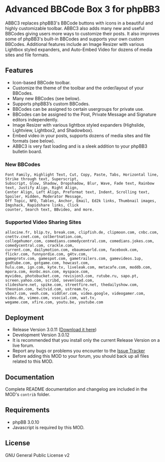 Advanced BBCode Box 3 for phpBB3
=================================

ABBC3 replaces phpBB3's BBCode buttons with icons in a beautiful and highly customizable toolbar. ABBC3 also adds many new and useful BBCodes giving users more ways to customize their posts. It also improves some of phpBB3's built-in BBCodes and supports your own custom BBCodes. Additional features include an Image Resizer with various Lightbox styled expanders, and Auto-Embed Video for dozens of media sites and file formats.


Features
--------

* Icon-based BBCode toolbar.
* Customize the theme of the toolbar and the order/layout of your BBCodes.
* Many new BBCodes (see below).
* Supports phpBB3’s custom BBCodes.
* BBCodes can be assigned to certain usergroups for private use.
* BBCodes can be assigned to the Post, Private Message and Signature editors independently.
* Image Resizer with various lightbox styled expanders (Highslide, Lightview, Lightbox2, and Shadowbox).
* Embed video in your posts, supports dozens of media sites and file formats (see below).
* ABBC3 is very fast loading and is a sleek addition to your phpBB3 bulletin board.


### New BBCodes

	Font Family, Highlight Text, Cut, Copy, Paste, Tabs, Horizontal line, Strike through text, Superscript,
	Subscript, Glow, Shadow, Dropshadow, Blur, Wave, Fade text, Rainbow text, Justify Align, Right Align,
	Center Align, Left Align, Preformat text, Indent, Scrolling text, Spoiler, Hidden, Moderator Message,
	Off Topic, NFO, Tables, Anchor, Email, Ed2k links, Thumbnail images, Imgshack, Rapidshare links, Click
	counter, Search text, BBvideo, and more.
 
### Supported Video Sharing Sites

	allocine.fr, blip.tv, break.com, clipfish.de, clipmoon.com, cnbc.com, cnettv.cnet.com, colbertnation.com,
	collegehumor.com, comedians.comedycentral.com, comedians.jokes.com, comedycentral.com, crackle.com,
	current.com, dailymotion.com, ebaumsworld.com, facebook.com, flickr.com, funnyordie.com, g4tv.com,
	gameprotv.com, gamespot.com, gametrailers.com, gamevideos.1up, godtube.com, gotgame.com, howcast.com,
	hulu.com, ign.com, kyte.tv, liveleak.com, metacafe.com, moddb.com, mpora.com, msnbc.msn.com, myspace.com,
	myvideo, photobucket.com, revision3.com, rutube.ru, sapo.pt, screen.yahoo.com, scribd, sevenload.com,
	slideshare.net, spike.com, streetfire.net, thedailyshow.com, theonion.com, twitvid.com, ustream.tv,
	vbox7.com, veoh.com, viddler.com, video.google, videogamer.com, videu.de, vimeo.com, vsocial.com, wat.tv,
	wegame.com, xfire.com, youtu.be, youtube.com


Deployment
----------

* Release Version 3.0.11 ([Download it here](http://www.phpbb.com/customise/db/mod/advanced_bbcode_box_3/)) 
* Development Version 3.0.12
* It is recommended that you install only the current Release Version on a live forum.
* Report any bugs or problems you encounter to the [Issue Tracker](http://github.com/VSEphpbb/Advanced-BBCode-Box-3/issues)
* Before adding this MOD to your forum, you should back up all files related to this MOD.


Documentation
-------------

Complete README documentation and changelog are included in the MOD's `contrib` folder.


Requirements
------------

* phpBB 3.0.10
* Javascript is required by this MOD.

License
-------

GNU General Public License v2
